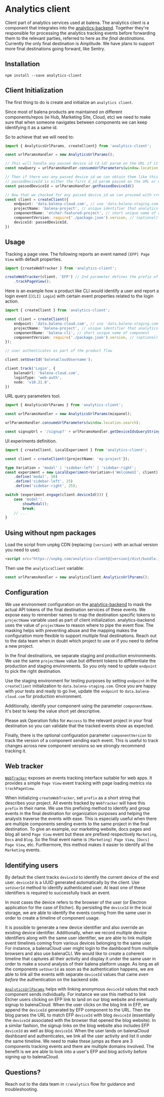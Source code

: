 Analytics client
================

Client part of analytics services used at balena.
The analytics client is a component that integrates into the [analytics-backend](https://github.com/balena-io/analytics-backend). Together they're responsible for processing the analytics tracking events before forwarding them to the relevant parties, referred to here as *the final destinations*.
Currently the only final destination is Amplitude. We have plans to support more final destinations going forward, like Sentry.

## Installation

```
npm install --save analytics-client
```


## Client Initialization
The first thing to do is create and initialize an `analytics client`.

Since most of balena products are maintained on different components/repos (ie Hub, Marketing Site, Cloud, etc) we need to make sure that
when someone navigates between components we can keep identifying it as a same id. 

So to achieve that we will need to:

```typescript
import { AnalyticsUrlParams, createClient} from 'analytics-client';

const urlParamsHandler = new AnalyticsUrlParams();

// This will handle any passed device id (d_id) param on the URL if it exists, save it on a cookie and return a "clean" query string without the d_id param
const newQuery = urlParamsHandler.consumeUrlParameters(window.location.search) ?? null;

// Then if there was any passed device id we can obtain them like this.
// passedDeviceId is either the first d_id param passed on the URL or null
const passedDeviceId = urlParamsHandler.getPassedDeviceId()

// Now that we checked for any passed device_id we can proceed with creating and initializing the client
const client = createClient({
    endpoint: 'data.balena-cloud.com', // use 'data.balena-staging.com' for testing
    projectName: 'balena-project', // unique identifier that analytics-backend expects
    componentName: 'etcher-featured-project', // short unique name of component
    componentVersion: require('./package.json').version, // (optional) automated version reporting
    deviceId: passedDeviceId,
})
```

## Usage
Tracking a page view. The following reports an event named `[EFP] Page View` with default properties.

```typescript
import {createWebTracker } from 'analytics-client';

createWebTracker(client, 'EFP') // 2nd parameter defines the prefix of event names
    .trackPageView();
```

Here is an example how a product like CLI would identify a user and report a login event (`[CLI] Login`) with certain event properties related to the login action.

```typescript
import { createClient } from 'analytics-client';

const client = createClient({
    endpoint: 'data.balena-cloud.com', // use 'data.balena-staging.com' for testing
    projectName: 'balena-project', // unique identifier that analytics-backend expects
    componentName: 'balena-cli', // short unique name of component
    componentVersion: require('./package.json').version, // (optional) automated version reporting
});

// user authenticates as part of the product flow

client.setUserId('balenaCloudUsername');

client.track('Login', {
    balenaUrl: 'balena-cloud.com',
    loginType: 'web-auth',
    node: 'v10.21.0',
})
```

URL query parameters tool.

```typescript
import { AnalyticsUrlParams } from 'analytics-client';

const urlParamsHandler = new AnalyticsUrlParams(mixpanel);

urlParamsHandler.consumeUrlParameters(window.location.search);

const signupUrl = '/signup?' + urlParamsHandler.getDeviceIdsQueryString();
```

UI experiments definition.
```typescript
import { createClient, LocalExperiment } from 'analytics-client';

const client = createClient({projectName: 'my-project'});

type Variation = 'modal' | 'sidebar-left' | 'sidebar-right';
const experiment = new LocalExperiment<Variation>('WelcomeUI', client)
    .define('modal', 50)
    .define('sidebar-left', 25)
    .define('sidebar-right', 25);

switch (experiment.engage(client.deviceId())) {
    case 'modal':
        showModal();
        break;
    // ...
}
```

## Using without npm packages

Load the script from unpkg CDN (replacing `{version}` with an actual version you need to use):
```html
<script src="https://unpkg.com/analytics-client@{version}/dist/bundle.js"></script>
```
Then use the `analyticsClient` variable:
```js
const urlParamsHandler = new analyticsClient.AnalyticsUrlParams();
```

## Configuration

We use environment configuration on the [analytics-backend](https://github.com/balena-io/analytics-backend) to mask the actual API tokens of the final destination services of these events.
We expose easy to remember names to map the destination specific tokens to `projectName` variable used as part of client initialization. analytics-backend uses the value of `projectName` to reason where to pipe the event flow.
The masking helps with preventing abuse and the mapping makes the configuration more flexible to support multiple final destinations.
Reach out to the data team when in doubt which project to use or if you need to define a new project.

In the final destinations, we separate staging and production environments. We use the same `projectName` value but different tokens to differentiate the production and staging environments. So you only need to update `endpoint` to pick the right destination.

Use the staging environment for testing purposes by setting `endpoint` in the `createClient` initialization to `data.balena-staging.com`. Once you are happy with your tests and ready to go live, update the `endpoint` to `data.balena-cloud.com` for production environment.

Additionally, identify your component using the parameter `componentName`. It's best to keep the value short yet descriptive.

Please ask Operation folks for `#access` to the relevant project in your final destination so you can validate that the tracked events show as expected.

Finally, there is the optional configuration parameter `componentVersion` to track the version of a component sending each event. This is useful to track changes across new component versions so we strongly recommend tracking it.

## Web tracker

[`WebTracker`](src/web.ts) exposes an events tracking interface suitable for web apps. It provides a simple `Page View` event tracking with page loading metrics via `trackPageView`.

When initializing `createWebTracker`, set `prefix` as a short string that describes your project. All events tracked by `WebTracker` will have this `prefix` in their name.
We use this prefixing method to identify and group events in the final destination for organization purposes and helping the analysts traverse the events with ease.
This is especially useful when there are multiple components sending events to the same project in the final destination. To give an example, our marketing website, docs pages and blog all send `Page View` event but these are prefixed respectively `Marketing`, `Docs` and `Blog`. So the final event name is `[Marketing] Page View`, `[Docs] Page View`, etc. Furthermore, this method makes it easier to identify all the `Marketing` events.

## Identifying users

By default the client tracks `deviceId` to identify the current device of the end user. `deviceId` is a UUID generated automatically by the client. Use `setUserId` method to identify authenticated user. At least one of these identifiers is required to successfully track an event.

In most cases the device refers to the browser of the user (or Electron application for the case of Etcher). By persisting the `deviceId` in the local storage, we are able to identify the events coming from the same user in order to create a timeline of component usage.

It is possible to generate a new device identifier and also override an existing device identifier. Additionally, when we record multiple device identifiers along with the same user identifier, we are able to link multiple event timelines coming from various devices belonging to the same user.
For instance, a balenaCloud user might login to the dashboard from multiple browsers and also use balenaCLI. We would like to create a coherent timeline that captures all their activity and display it under the same user in order to make a sound analysis of their balena platform usage. As long as all the components `setUserId` as soon as the authentication happens, we are able to link all the events with separate `deviceId` values that came *even before* the authentication on the backend side.

[`AnalyticsUrlParams`](src/url-params.ts) helps with linking anonymous `deviceId` values that each component sends individually.
For instance we use this method to link Etcher users clicking on EFP link to land on our blog website and eventually signup to balenaCloud.
When the user clicks on the blog link in EFP, we append the `deviceId` generated by EFP component to the URL.
Then the blog parses the URL to match EFP `deviceId` with blog `deviceId` (essentially the `deviceId` associated with the browser that opened the blog website).
In a similar fashion, the signup links on the blog website also includes EFP `deviceId` as well as blog `deviceId`.
When the user lands on balenaCloud dashboard and authenticates, we link all the user activity and list it under the same timeline.
We need to make these jumps as there are 3 components tracking events and there are multiple domains involved.
The benefit is we are able to look into a user's EFP and blog activity before signing up to balenaCloud.


## Questions?

Reach out to the data team in `r/analytics` flow for guidance and troubleshooting.
